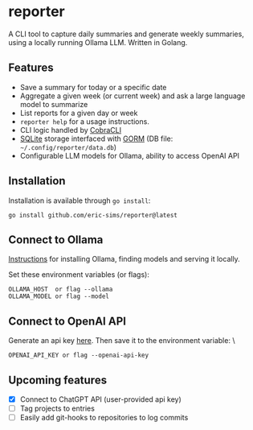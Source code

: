 # reporter

A CLI tool to capture daily summaries and generate weekly summaries, using a locally running Ollama LLM. Written in Golang.

## Features
- Save a summary for today or a specific date
- Aggregate a given week (or current week) and ask a large language model to summarize
- List reports for a given day or week
- `reporter help` for a usage instructions.
- CLI logic handled by [CobraCLI](https://github.com/spf13/cobra)
- [SQLite](https://github.com/glebarez/sqlite) storage interfaced with [GORM](https://github.com/go-gorm/gorm) (DB file: `~/.config/reporter/data.db`)
- Configurable LLM models for Ollama, ability to access OpenAI API

## Installation
Installation is available through `go install`:
```shell
go install github.com/eric-sims/reporter@latest
```

## Connect to Ollama
[Instructions](https://github.com/ollama/ollama/blob/main/README.md#quickstart) for installing Ollama, finding models and serving it locally.

Set these environment variables (or flags):

`OLLAMA_HOST  or flag --ollama` \
`OLLAMA_MODEL or flag --model`

## Connect to OpenAI API
Generate an api key [here](https://platform.openai.com/settings/organization/api-keys).
Then save it to the environment variable: \

`OPENAI_API_KEY or flag --openai-api-key`

## Upcoming features
- [x] Connect to ChatGPT API (user-provided api key)
- [ ] Tag projects to entries
- [ ] Easily add git-hooks to repositories to log commits
